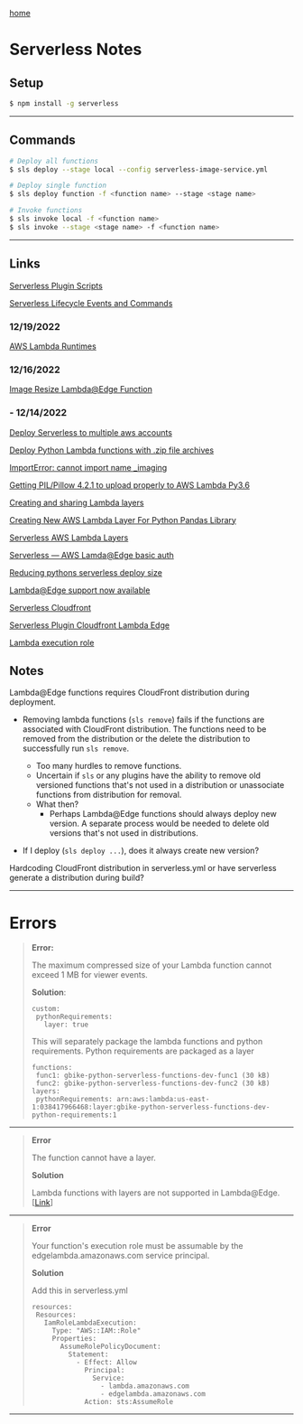 [home](README.md)

# Serverless Notes


## Setup
```bash
$ npm install -g serverless
```
---
## Commands
```bash
# Deploy all functions
$ sls deploy --stage local --config serverless-image-service.yml

# Deploy single function
$ sls deploy function -f <function name> --stage <stage name>

# Invoke functions
$ sls invoke local -f <function name>
$ sls invoke --stage <stage name> -f <function name>
```
---
## Links
[Serverless Plugin Scripts](https://www.serverless.com/plugins/serverless-plugin-scripts)

[Serverless Lifecycle Events and Commands](https://gist.github.com/HyperBrain/50d38027a8f57778d5b0f135d80ea406)
### 12/19/2022
[AWS Lambda Runtimes](https://docs.aws.amazon.com/lambda/latest/dg/lambda-runtimes.html)
### 12/16/2022
[Image Resize Lambda@Edge Function](https://github.com/hoony9x/aws-lambda-edge-img-resize-function)

### - 12/14/2022
[Deploy Serverless to multiple aws accounts](https://seed.run/blog/how-to-deploy-your-serverless-app-into-multiple-aws-accounts.html)

[Deploy Python Lambda functions with .zip file archives](https://docs.aws.amazon.com/lambda/latest/dg/python-package.html)

[ImportError: cannot import name _imaging](https://stackoverflow.com/questions/25340698/importerror-cannot-import-name-imaging)

[Getting PIL/Pillow 4.2.1 to upload properly to AWS Lambda Py3.6](https://stackoverflow.com/questions/45473501/getting-pil-pillow-4-2-1-to-upload-properly-to-aws-lambda-py3-6)

[Creating and sharing Lambda layers](https://docs.aws.amazon.com/lambda/latest/dg/configuration-layers.html)

[Creating New AWS Lambda Layer For Python Pandas Library](https://medium.com/@qtangs/creating-new-aws-lambda-layer-for-python-pandas-library-348b126e9f3e)

[Serverless AWS Lambda Layers](https://www.serverless.com/framework/docs/providers/aws/guide/layers)

[Serverless — AWS Lamda@Edge basic auth](https://medium.com/@dorian599/serverless-aws-lamda-edge-basic-auth-f01a88fe047a)

[Reducing pythons serverless deploy size](https://stackoverflow.com/questions/66038142/serverless-python-requirements-slimtrue-does-nothing-for-dependency-size)

[Lambda@Edge support now available](https://www.serverless.com/blog/lambda-at-edge-support-added)

[Serverless Cloudfront](https://www.serverless.com/framework/docs/providers/aws/events/cloudfront/)

[Serverless Plugin Cloudfront Lambda Edge](https://www.serverless.com/plugins/serverless-plugin-cloudfront-lambda-edge)

[Lambda execution role](https://docs.aws.amazon.com/lambda/latest/dg/lambda-intro-execution-role.html)


## Notes

Lambda@Edge functions requires CloudFront distribution during deployment.
- Removing lambda functions (`sls remove`) fails if the functions are associated with CloudFront distribution. The functions need to be removed from the distribution or the delete the distribution to successfully run `sls remove`.
  - Too many hurdles to remove functions.
  - Uncertain if `sls` or any plugins have the ability to remove old versioned functions that's not used in a distribution or unassociate functions from distribution for removal.
  - What then?
    - Perhaps Lambda@Edge functions should always deploy new version. A separate process would be needed to delete old versions that's not used in distributions.

- If I deploy (`sls deploy ...`), does it always create new version?

Hardcoding CloudFront distribution in serverless.yml or have serverless generate a distribution during build?

---

# Errors

> **Error:**
> 
> The maximum compressed size of your Lambda function cannot exceed 1 MB for viewer events.
> 
> **Solution**: 
>```
>custom:
>  pythonRequirements:
>    layer: true
>```
> This will separately package the lambda functions and python requirements. Python requirements are packaged as a layer
> ```
> functions:
>  func1: gbike-python-serverless-functions-dev-func1 (30 kB)
>  func2: gbike-python-serverless-functions-dev-func2 (30 kB)
>layers:
>  pythonRequirements: arn:aws:lambda:us-east-1:038417966468:layer:gbike-python-serverless-functions-dev-python-requirements:1
>```

---
> **Error**
>
> The function cannot have a layer. 
>
> **Solution**
> 
> Lambda functions with layers are not supported in Lambda@Edge. [[Link](https://docs.aws.amazon.com/AmazonCloudFront/latest/DeveloperGuide/edge-functions-restrictions.html#lambda-requirements-lambda-function-configuration)]
---
> **Error** 
> 
> Your function's execution role must be assumable by the edgelambda.amazonaws.com service principal.
>
> **Solution**
>
> Add this in serverless.yml 
>```
>resources:
>  Resources:
>    IamRoleLambdaExecution:
>      Type: "AWS::IAM::Role"
>      Properties:
>        AssumeRolePolicyDocument:
>          Statement:
>            - Effect: Allow
>              Principal:
>                Service:
>                  - lambda.amazonaws.com
>                  - edgelambda.amazonaws.com
>              Action: sts:AssumeRole
>```
---
